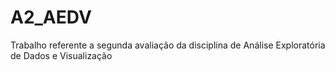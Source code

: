 # A2_AEDV
Trabalho referente a segunda avaliação da disciplina de Análise Exploratória de Dados e Visualização
